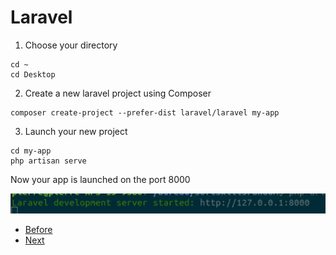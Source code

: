# Laravel

1. Choose your directory
   
```terminal
cd ~ 
cd Desktop
```

2. Create a new laravel project using Composer

```terminal
composer create-project --prefer-dist laravel/laravel my-app
```

3. Launch your new project

```terminal
cd my-app
php artisan serve
```

Now your app is launched on the port 8000

![php artisan serve](../assets/artisanServe.png)

- [Before](b.composer.md)
- [Next](../02.TheBasics/readme.md)
